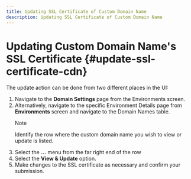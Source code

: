 ```yaml
---
title: Updating SSL Certificate of Custom Domain Name 
description: Updating SSL Certificate of Custom Domain Name
---
```

# Updating Custom Domain Name's SSL Certificate {#update-ssl-certificate-cdn}

The update action can be done from two different places in the UI:

1. Navigate to the **Domain Settings** page from the Environments screen.
1. Alternatively, navigate to the specific Environment Details page from **Environments** screen and navigate to the Domain Names table.
    >[!NOTE]
    >Identify the row where the custom domain name you wish to view or update is listed.
1. Select the **...** menu from the far right end of the row
1. Select the **View & Update** option.
1. Make changes to the SSL certificate as necessary and confirm your submission.
